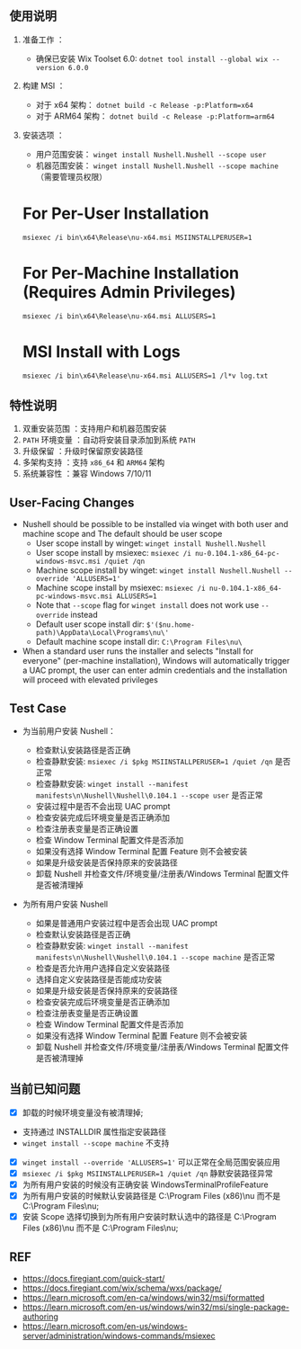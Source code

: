 ## 使用说明

1. 准备工作 ：

   - 确保已安装 Wix Toolset 6.0: `dotnet tool install --global wix --version 6.0.0`

2. 构建 MSI ：

   - 对于 x64 架构： `dotnet build -c Release -p:Platform=x64`
   - 对于 ARM64 架构： `dotnet build -c Release -p:Platform=arm64`

3. 安装选项 ：

   - 用户范围安装： `winget install Nushell.Nushell --scope user`
   - 机器范围安装： `winget install Nushell.Nushell --scope machine` （需要管理员权限）

   # For Per-User Installation
   `msiexec /i bin\x64\Release\nu-x64.msi MSIINSTALLPERUSER=1`

   # For Per-Machine Installation (Requires Admin Privileges)
   `msiexec /i bin\x64\Release\nu-x64.msi ALLUSERS=1`

   # MSI Install with Logs
   `msiexec /i bin\x64\Release\nu-x64.msi ALLUSERS=1 /l*v log.txt`

## 特性说明

1. 双重安装范围 ：支持用户和机器范围安装
2. `PATH` 环境变量 ：自动将安装目录添加到系统 `PATH`
3. 升级保留 ：升级时保留原安装路径
4. 多架构支持 ：支持 `x86_64` 和 `ARM64` 架构
5. 系统兼容性 ：兼容 Windows 7/10/11

## User-Facing Changes

- Nushell should be possible to be installed via winget with both user and machine scope and The default should be user scope
  - User scope install by winget: `winget install Nushell.Nushell`
  - User scope install by msiexec: `msiexec /i nu-0.104.1-x86_64-pc-windows-msvc.msi /quiet /qn`
  - Machine scope install by winget: `winget install Nushell.Nushell --override 'ALLUSERS=1'`
  - Machine scope install by msiexec: `msiexec /i nu-0.104.1-x86_64-pc-windows-msvc.msi ALLUSERS=1`
  - Note that `--scope` flag for `winget install` does not work use `--override` instead
  - Default user scope install dir: `$'($nu.home-path)\AppData\Local\Programs\nu\'`
  - Default machine scope install dir: `C:\Program Files\nu\`
- When a standard user runs the installer and selects "Install for everyone" (per-machine installation), Windows will automatically trigger a UAC prompt, the user can enter admin credentials and the installation will proceed with elevated privileges

## Test Case

- 为当前用户安装 Nushell：
  - 检查默认安装路径是否正确
  - 检查静默安装: `msiexec /i $pkg MSIINSTALLPERUSER=1 /quiet /qn` 是否正常
  - 检查静默安装: `winget install --manifest manifests\n\Nushell\Nushell\0.104.1 --scope user` 是否正常
  - 安装过程中是否不会出现 UAC prompt
  - 检查安装完成后环境变量是否正确添加
  - 检查注册表变量是否正确设置
  - 检查 Window Terminal 配置文件是否添加
  - 如果没有选择 Window Terminal 配置 Feature 则不会被安装
  - 如果是升级安装是否保持原来的安装路径
  - 卸载 Nushell 并检查文件/环境变量/注册表/Windows Terminal 配置文件是否被清理掉

- 为所有用户安装 Nushell
  - 如果是普通用户安装过程中是否会出现 UAC prompt
  - 检查默认安装路径是否正确
  - 检查静默安装: `winget install --manifest manifests\n\Nushell\Nushell\0.104.1 --scope machine` 是否正常
  - 检查是否允许用户选择自定义安装路径
  - 选择自定义安装路径是否能成功安装
  - 如果是升级安装是否保持原来的安装路径
  - 检查安装完成后环境变量是否正确添加
  - 检查注册表变量是否正确设置
  - 检查 Window Terminal 配置文件是否添加
  - 如果没有选择 Window Terminal 配置 Feature 则不会被安装
  - 卸载 Nushell 并检查文件/环境变量/注册表/Windows Terminal 配置文件是否被清理掉

## 当前已知问题

- [x] 卸载的时候环境变量没有被清理掉;
- 支持通过 INSTALLDIR 属性指定安装路径
- `winget install --scope machine` 不支持
- [x] `winget install --override 'ALLUSERS=1'` 可以正常在全局范围安装应用
- [x] `msiexec /i $pkg MSIINSTALLPERUSER=1 /quiet /qn` 静默安装路径异常
- [x] 为所有用户安装的时候没有正确安装 WindowsTerminalProfileFeature
- [x] 为所有用户安装的时候默认安装路径是 C:\Program Files (x86)\nu 而不是 C:\Program Files\nu;
- [x] 安装 Scope 选择切换到为所有用户安装时默认选中的路径是 C:\Program Files (x86)\nu 而不是 C:\Program Files\nu;

## REF

- https://docs.firegiant.com/quick-start/
- https://docs.firegiant.com/wix/schema/wxs/package/
- https://learn.microsoft.com/en-ca/windows/win32/msi/formatted
- https://learn.microsoft.com/en-us/windows/win32/msi/single-package-authoring
- https://learn.microsoft.com/en-us/windows-server/administration/windows-commands/msiexec
